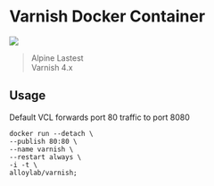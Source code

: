 # Varnish Docker Container

[![](https://badge.imagelayers.io/alloylab/varnish:latest.svg)](https://imagelayers.io/?images=alloylab/varnish:latest)

> Alpine Lastest  
> Varnish 4.x

## Usage

Default VCL forwards port 80 traffic to port 8080

```
docker run --detach \
--publish 80:80 \
--name varnish \
--restart always \
-i -t \
alloylab/varnish;
```